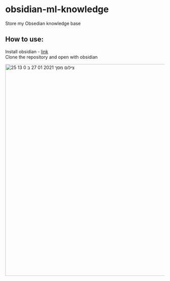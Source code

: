 # obsidian-ml-knowledge
Store my Obsedian knowledge base

## How to use:
Install obsidian - [link](https://obsidian.md/)  
Clone the repository and open with obsidian

<img width="668" alt="צילום מסך 2021 01 27 ב 0 13 25" src="https://user-images.githubusercontent.com/61577657/105912781-a489eb00-6034-11eb-9413-7a6106149aca.png">
